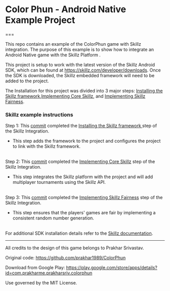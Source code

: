 # Color Phun - Android Native Example Project
===

This repo contains an example of the ColorPhun game with Skillz integration. The purpose of this example is to show how to integrate an Android Native game with the Skillz Platform .

This project is setup to work with the latest version of the Skillz Android SDK, which can be found at https://skillz.com/developer/downloads. Once the SDK is downloaded, the Skillz embedded framework will need to be added to the project. 

The Installation for this project was divided into 3 major steps: [Installing the Skillz framework](google.com),[Implementing Core Skillz](google.com), and [Implementing Skillz Fairness](google.com).

### Skillz example instructions <br />
Step 1: This [commit](google.com) completed the [Installing the Skillz framework ](https://cdn.skillz.com/doc/developer/android_native/integrate_skillz_sdk/adding_the_skillz_library/) step of the Skillz Integration. 

* This step adds the framework to the project and configures the project to link with the Skillz framework.<br /><br />

Step 2: This [commit](google.com) completed the [Implementing Core Skillz](https://cdn.skillz.com/doc/developer/android_native/integrate_skillz_sdk/handle_skillz_activity/) step of the Skillz Integration. 

* This step integrates the Skillz platform with the project and will add multiplayer tournaments using the Skillz API.<br /><br />

Step 3: This [commit](google.com) completed the [Implementing Skillz Fairness](https://cdn.skillz.com/doc/developer/android_native/integrate_skillz_sdk/handle_skillz_activity/) step of the Skillz Integration. 

* This step ensures that the players' games are fair by implementing a consistent random number generation.<br /><br />

For additional SDK installation details refer to the [Skillz documentation](https://cdn.skillz.com/doc/developer/).
<hr/>

All credits to the design of this game belongs to Prakhar Srivastav.

Original code: https://github.com/prakhar1989/ColorPhun

Download from Google Play: https://play.google.com/store/apps/details?id=com.prakharme.prakharsriv.colorphun

Use governed by the MIT License.


